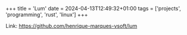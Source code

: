+++
title = 'Lum'
date = 2024-04-13T12:49:32+01:00
tags = ['projects', 'programming', 'rust', 'linux']
+++

Link: https://github.com/henrique-marques-vsoft/lum
